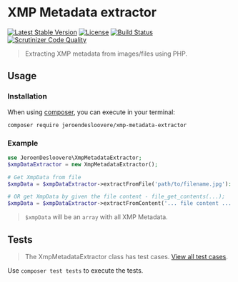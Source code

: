 # XMP Metadata extractor

[![Latest Stable Version](http://img.shields.io/packagist/v/jeroendesloovere/xmp-metadata-extractor.svg)](https://packagist.org/packages/jeroendesloovere/xmp-metadata-extractor)
[![License](http://img.shields.io/badge/license-MIT-lightgrey.svg)](https://github.com/jeroendesloovere/xmp-metadata-extractor/blob/master/LICENSE)
[![Build Status](https://travis-ci.org/jeroendesloovere/xmp-metadata-extractor.svg?branch=master)](https://travis-ci.org/jeroendesloovere/xmp-metadata-extractor)
[![Scrutinizer Code Quality](https://scrutinizer-ci.com/g/jeroendesloovere/xmp-metadata-extractor/badges/quality-score.png?b=master)](https://scrutinizer-ci.com/g/jeroendesloovere/xmp-metadata-extractor/?branch=master)

> Extracting XMP metadata from images/files using PHP.

## Usage

### Installation

When using [composer](https://getcomposer.org), you can execute in your terminal:

```
composer require jeroendesloovere/xmp-metadata-extractor
```

### Example

```php
use JeroenDesloovere\XmpMetadataExtractor;
$xmpDataExtractor = new XmpMetadataExtractor();

# Get XmpData from file
$xmpData = $xmpDataExtractor->extractFromFile('path/to/filename.jpg'):

# OR get XmpData by given the file content - file_get_contents(...);
$xmpData = $xmpDataExtractor->extractFromContent('... file content ...'):
```
> `$xmpData` will be an `array` with all XMP Metadata.

## Tests

> The XmpMetadataExtractor class has test cases. [View all test cases](tests/XmpMetadataExtractor/XmpMetadataExtractorTest.php).

Use `composer test tests` to execute the tests.